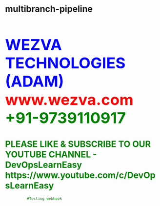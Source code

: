 # multibranch-pipeline

<html><body><h1 style="font-size:50px;color:blue;">WEZVA TECHNOLOGIES (ADAM) <br> <font style="color:red;"> www.wezva.com <br> <font style="color:green;"> +91-9739110917 </h1>
<h1> PLEASE LIKE & SUBSCRIBE TO OUR YOUTUBE CHANNEL - DevOpsLearnEasy
    https://www.youtube.com/c/DevOpsLearnEasy </h1> </body></html>

              #Testing webhook
